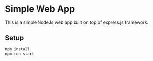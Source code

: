 # Simple Web App

This is a simple NodeJs web app built on top of express.js framework.

## Setup

```bash
npm install
npm run start
```
